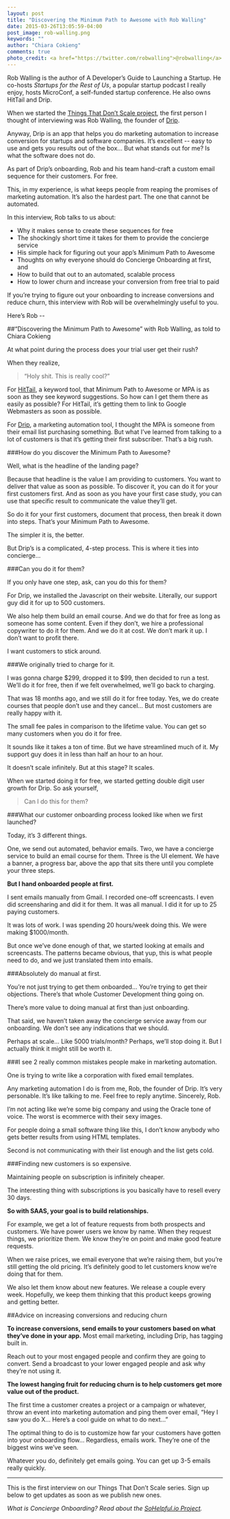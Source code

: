```yaml
---
layout: post
title: "Discovering the Minimum Path to Awesome with Rob Walling"
date: 2015-03-26T13:05:59-04:00
post_image: rob-walling.png
keywords: ""
author: "Chiara Cokieng"
comments: true
photo_credit: <a href="https://twitter.com/robwalling">@robwalling</a>
---
```

Rob Walling is the author of A Developer’s Guide to Launching a Startup. He co-hosts *Startups for the Rest of Us*, a popular startup podcast I really enjoy, hosts MicroConf, a self-funded startup conference. He also owns HitTail and Drip.

When we started the [Things That Don’t Scale project](http://blog.sohelpful.io/things_dont_scale/index.html), the first person I thought of interviewing was Rob Walling, the founder of [Drip](https://www.getdrip.com/).

Anyway, Drip is an app that helps you do marketing automation to increase conversion for startups and software companies. It’s excellent -- easy to use and gets you results out of the box… But what stands out for me? Is what the software does not do.

As part of Drip’s onboarding, Rob and his team hand-craft a custom email sequence for their customers. For free.

This, in my experience, is what keeps people from reaping the promises of marketing automation. It’s also the hardest part. The one that cannot be automated.

In this interview, Rob talks to us about:

+ Why it makes sense to create these sequences for free
+ The shockingly short time it takes for them to provide the concierge service
+ His simple hack for figuring out your app’s Minimum Path to Awesome
+ Thoughts on why everyone should do Concierge Onboarding at first, and
+ How to build that out to an automated, scalable process
+ How to lower churn and increase your conversion from free trial to paid

If you’re trying to figure out your onboarding to increase conversions and reduce churn, this interview with Rob will be overwhelmingly useful to you.

Here’s Rob --

##“Discovering the Minimum Path to Awesome” with Rob Walling, as told to Chiara Cokieng

At what point during the process does your trial user get their rush?

When they realize,
>“Holy shit. This is really cool?”

For [HitTail](https://www.hittail.com/), a keyword tool, that Minimum Path to Awesome or MPA is as soon as they see keyword suggestions. So how can I get them there as easily as possible? For HitTail, it’s getting them to link to Google Webmasters as soon as possible.

For [Drip](https://www.getdrip.com/), a marketing automation tool, I thought the MPA is someone from their email list purchasing something. But what I’ve learned from talking to a lot of customers is that it’s getting their first subscriber. That’s a big rush.

###How do you discover the Minimum Path to Awesome?

Well, what is the headline of the landing page?

Because that headline is the value I am providing to customers. You want to deliver that value as soon as possible. To discover it, you can do it for your first customers first. And as soon as you have your first case study, you can use that specific result to communicate the value they’ll get.

So do it for your first customers, document that process, then break it down into steps. That’s your Minimum Path to Awesome.

The simpler it is, the better.

But Drip’s is a complicated, 4-step process. This is where it ties into concierge…

###Can you do it for them?

If you only have one step, ask, can you do this for them?

For Drip, we installed the Javascript on their website. Literally, our support guy did it for up to 500 customers.

We also help them build an email course. And we do that for free as long as someone has some content. Even if they don’t, we hire a professional copywriter to do it for them. And we do it at cost. We don’t mark it up. I don’t want to profit there.

I want customers to stick around.

###We originally tried to charge for it.

I was gonna charge $299, dropped it to $99, then decided to run a test. We’ll do it for free, then if we felt overwhelmed, we’ll go back to charging.

That was 18 months ago, and we still do it for free today. Yes, we do create courses that people don’t use and they cancel… But most customers are really happy with it.

The small fee pales in comparison to the lifetime value. You can get so many customers when you do it for free.

It sounds like it takes a ton of time. But we have streamlined much of it. My support guy does it in less than half an hour to an hour.

It doesn’t scale infinitely. But at this stage? It scales.

When we started doing it for free, we started getting double digit user growth for Drip. So ask yourself,

>Can I do this for them?

###What our customer onboarding process looked like when we first launched?

Today, it’s 3 different things.

One, we send out automated, behavior emails. Two, we have a concierge service to build an email course for them. Three is the UI element. We have a banner, a progress bar, above the app that sits there until you complete your three steps.

**But I hand onboarded people at first.**

I sent emails manually from Gmail. I recorded one-off screencasts. I even did screensharing and did it for them. It was all manual. I did it for up to 25 paying customers.

It was lots of work. I was spending 20 hours/week doing this. We were making $1000/month.

But once we’ve done enough of that, we started looking at emails and screencasts. The patterns became obvious, that yup, this is what people need to do, and we just translated them into emails.

###Absolutely do manual at first.

You’re not just trying to get them onboarded… You’re trying to get their objections. There’s that whole Customer Development thing going on.

There’s more value to doing manual at first than just onboarding.

That said, we haven’t taken away the concierge service away from our onboarding. We don’t see any indications that we should.

Perhaps at scale… Like 5000 trials/month? Perhaps, we’ll stop doing it. But I actually think it might still be worth it.

###I see 2 really common mistakes people make in marketing automation.

One is trying to write like a corporation with fixed email templates.

Any marketing automation I do is from me, Rob, the founder of Drip. It’s very personable. It’s like talking to me. Feel free to reply anytime. Sincerely, Rob.

I’m not acting like we’re some big company and using the Oracle tone of voice. The worst is ecommerce with their sexy images.

For people doing a small software thing like this, I don’t know anybody who gets better results from using HTML templates.

Second is not communicating with their list enough and the list gets cold.

###Finding new customers is so expensive.

Maintaining people on subscription is infinitely cheaper.

The interesting thing with subscriptions is you basically have to resell every 30 days.

**So with SAAS, your goal is to build relationships.**

For example, we get a lot of feature requests from both prospects and customers. We have power users we know by name. When they request things, we prioritize them. We know they’re on point and make good feature requests.

When we raise prices, we email everyone that we’re raising them, but you’re still getting the old pricing. It’s definitely good to let customers know we’re doing that for them.

We also let them know about new features. We release a couple every week. Hopefully, we keep them thinking that this product keeps growing and getting better.

##Advice on increasing conversions and reducing churn

**To increase conversions, send emails to your customers based on what they’ve done in your app.** Most email marketing, including Drip, has tagging built in.

Reach out to your most engaged people and confirm they are going to convert. Send a broadcast to your lower engaged people and ask why they’re not using it.

**The lowest hanging fruit for reducing churn is to help customers get more value out of the product.**

The first time a customer creates a project or a campaign or whatever, throw an event into marketing automation and ping them over email, “Hey I saw you do X… Here’s a cool guide on what to do next…”

The optimal thing to do is to customize how far your customers have gotten into your onboarding flow… Regardless, emails work. They’re one of the biggest wins we’ve seen.

Whatever you do, definitely get emails going. You can get up 3-5 emails really quickly.

---

This is the first interview on our Things That Don’t Scale series. Sign up below to get updates as soon as we publish new ones.

*What is Concierge Onboarding? Read about the <a href="http://blog.sohelpful.io/sohelpfulio/index.html">SoHelpful.io Project</a>.*